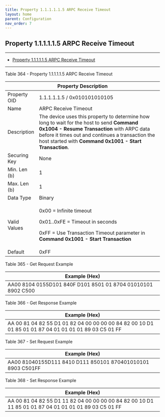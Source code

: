 ```yaml
---
title: Property 1.1.1.1.1.5 ARPC Receive Timeout
layout: home
parent: Configuration
nav_order: 7
---
```


## Property 1.1.1.1.1.5 ARPC Receive Timeout

---

- [Property 1.1.1.1.1.5 ARPC Receive Timeout](#property-111115-arpc-receive-timeout)

---


Table 364 - Property 1.1.1.1.1.5 ARPC Receive Timeout

<table>
<colgroup>
<col style="width: 14%" />
<col style="width: 85%" />
</colgroup>
<thead>
<tr>
<th colspan="2">Property Description</th>
</tr>
</thead>
<tbody>
<tr>
<td>Property OID</td>
<td>1.1.1.1.1.5 / 0x010101010105</td>
</tr>
<tr>
<td>Name</td>
<td>ARPC Receive Timeout</td>
</tr>
<tr>
<td>Description</td>
<td>The device uses this property to determine how long to wait for the
host to send <strong>Command 0x1004 - Resume Transaction</strong> with
ARPC data before it times out and continues a transaction the host
started with <strong>Command 0x1001 - Start Transaction</strong>.</td>
</tr>
<tr>
<td>Securing Key</td>
<td>None</td>
</tr>
<tr>
<td>Min. Len (b)</td>
<td>1</td>
</tr>
<tr>
<td>Max. Len (b)</td>
<td>1</td>
</tr>
<tr>
<td>Data Type</td>
<td>Binary</td>
</tr>
<tr>
<td>Valid Values</td>
<td><p>0x00 = Infinite timeout</p>
<p>0x01..0xFE = Timeout in seconds</p>
<p>0xFF = Use Transaction Timeout parameter in <strong>Command 0x1001 -
Start Transaction</strong></p></td>
</tr>
<tr>
<td>Default</td>
<td>0xFF</td>
</tr>
</tbody>
</table>

Table 365 - Get Request Example

| Example (Hex)                                                |
|--------------------------------------------------------------|
| AA00 8104 0155D101 840F D101 8501 01 8704 01010101 8902 C500 |

Table 366 - Get Response Example

| Example (Hex) |
|----|
| AA 00 81 04 82 55 D1 01 82 04 00 00 00 00 84 82 00 10 D1 01 85 01 01 87 04 01 01 01 01 89 03 C5 01 FF |

Table 367 - Set Request Example

| Example (Hex)                                               |
|-------------------------------------------------------------|
| AA00 81040155D111 8410 D111 850101 870401010101 8903 C501FF |

Table 368 - Set Response Example

| Example (Hex) |
|----|
| AA 00 81 04 82 55 D1 11 82 04 00 00 00 00 84 82 00 10 D1 11 85 01 01 87 04 01 01 01 01 89 03 C5 01 FF |

##